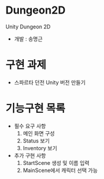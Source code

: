 # Dungeon2D
Unity Dungeon 2D
 
* 개발 : 송명근

# 구현 과제 
* 스파르타 던전 Unity 버전 만들기

# 기능구현 목록
* 필수 요구 사항
  1. 메인 화면 구성
  2. Status 보기
  3. Inventory 보기
* 추가 구현 사항
  1. StartScene 생성 및 이름 입력
  2. MainScene에서 캐릭터 선택 가능
